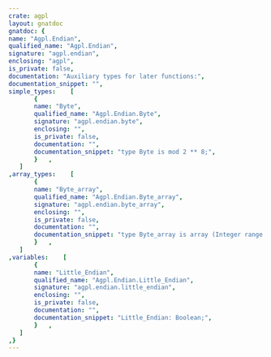 ```yaml
---
crate: agpl
layout: gnatdoc
gnatdoc: {
name: "Agpl.Endian",
qualified_name: "Agpl.Endian",
signature: "agpl.endian",
enclosing: "agpl",
is_private: false,
documentation: "Auxiliary types for later functions:",
documentation_snippet: "",
simple_types:    [
       {
       name: "Byte",
       qualified_name: "Agpl.Endian.Byte",
       signature: "agpl.endian.byte",
       enclosing: "",
       is_private: false,
       documentation: "",
       documentation_snippet: "type Byte is mod 2 ** 8;",
       }   ,
   ]
,array_types:    [
       {
       name: "Byte_array",
       qualified_name: "Agpl.Endian.Byte_array",
       signature: "agpl.endian.byte_array",
       enclosing: "",
       is_private: false,
       documentation: "",
       documentation_snippet: "type Byte_array is array (Integer range <>) of Byte;",
       }   ,
   ]
,variables:    [
       {
       name: "Little_Endian",
       qualified_name: "Agpl.Endian.Little_Endian",
       signature: "agpl.endian.little_endian",
       enclosing: "",
       is_private: false,
       documentation: "",
       documentation_snippet: "Little_Endian: Boolean;",
       }   ,
   ]
,}
---
```

